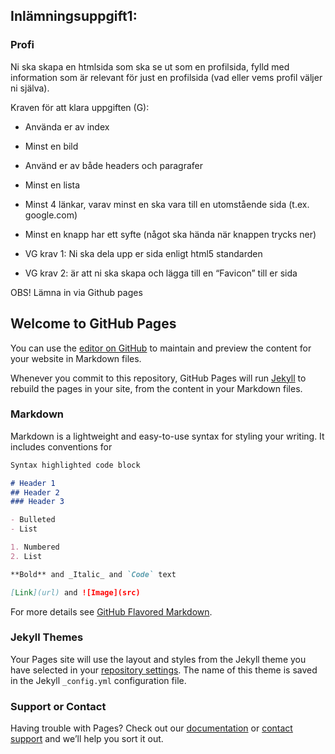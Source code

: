 ## Inlämningsuppgift1: 
### Profi 
Ni ska skapa en htmlsida som ska se ut som en profilsida, fylld med information som är relevant för just en profilsida (vad eller vems profil väljer ni själva).

 

Kraven för att klara uppgiften (G):

- Använda er av index
- Minst en bild
- Använd er av både headers och paragrafer
- Minst en lista
- Minst 4 länkar, varav minst en ska vara till en utomstående sida (t.ex. google.com)
- Minst en knapp har ett syfte (något ska hända när knappen trycks ner)
 

- VG krav 1: Ni ska dela upp er sida enligt html5 standarden 

- VG krav 2: är att ni ska skapa och lägga till en “Favicon” till er sida

OBS! Lämna in via Github pages

## Welcome to GitHub Pages

You can use the [editor on GitHub](https://github.com/himmelstrutz/reslow/edit/main/README.md) to maintain and preview the content for your website in Markdown files.

Whenever you commit to this repository, GitHub Pages will run [Jekyll](https://jekyllrb.com/) to rebuild the pages in your site, from the content in your Markdown files.

### Markdown

Markdown is a lightweight and easy-to-use syntax for styling your writing. It includes conventions for

```markdown
Syntax highlighted code block

# Header 1
## Header 2
### Header 3

- Bulleted
- List

1. Numbered
2. List

**Bold** and _Italic_ and `Code` text

[Link](url) and ![Image](src)
```

For more details see [GitHub Flavored Markdown](https://guides.github.com/features/mastering-markdown/).

### Jekyll Themes

Your Pages site will use the layout and styles from the Jekyll theme you have selected in your [repository settings](https://github.com/himmelstrutz/reslow/settings). The name of this theme is saved in the Jekyll `_config.yml` configuration file.

### Support or Contact

Having trouble with Pages? Check out our [documentation](https://docs.github.com/categories/github-pages-basics/) or [contact support](https://github.com/contact) and we’ll help you sort it out.
